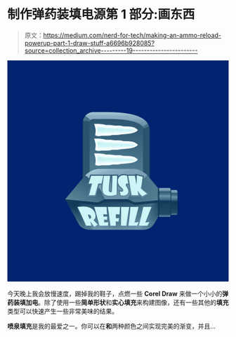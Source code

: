 # 制作弹药装填电源第 1 部分:画东西

> 原文：<https://medium.com/nerd-for-tech/making-an-ammo-reload-powerup-part-1-draw-stuff-a6696b928085?source=collection_archive---------19----------------------->

![](img/2a417e618e7101318f16bc0d70edc727.png)

今天晚上我会放慢速度，踢掉我的鞋子，点燃一些 **Corel Draw** 来做一个小小的**弹药装填加电**。除了使用一些**简单形状**和**实心填充**来构建图像，还有一些其他的**填充**类型可以快速产生一些非常美味的结果。

**喷泉填充**是我的最爱之一。你可以在**和**两种颜色之间实现完美的渐变，并且…